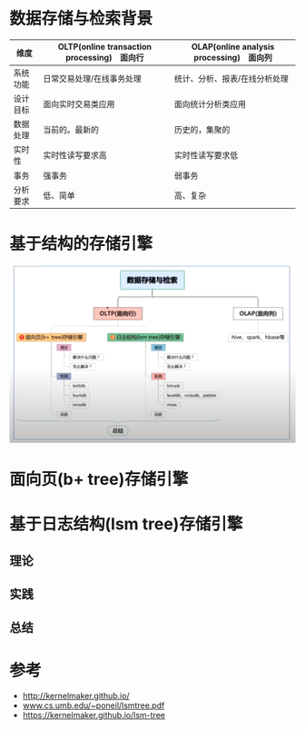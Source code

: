 # 数据存储与检索背景



| 维度   | OLTP(online transaction processing)　面向行 | OLAP(online analysis processing)　面向列 |
|------|-----------------------------------------|--------------------------------------|
| 系统功能 | 日常交易处理/在线事务处理                           | 统计、分析、报表/在线分析处理                      |
| 设计目标 | 面向实时交易类应用                               | 面向统计分析类应用                            |
| 数据处理 | 当前的。最新的                                 | 历史的，集聚的                              |
| 实时性  | 实时性读写要求高                                | 实时性读写要求低                             |
| 事务   | 强事务                                     | 弱事务                                  |
| 分析要求 | 低、简单                                    | 高、复杂                                 |

# 基于结构的存储引擎
![](../assets/store&search.png)

# 面向页(b+ tree)存储引擎

# 基于日志结构(lsm tree)存储引擎

## 理论

## 实践

## 总结

# 参考
- http://kernelmaker.github.io/
- www.cs.umb.edu/~poneil/lsmtree.pdf
- https://kernelmaker.github.io/lsm-tree
